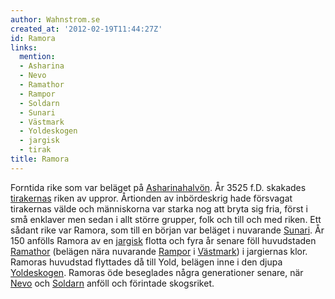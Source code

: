 ```yaml
---
author: Wahnstrom.se
created_at: '2012-02-19T11:44:27Z'
id: Ramora
links:
  mention:
  - Asharina
  - Nevo
  - Ramathor
  - Rampor
  - Soldarn
  - Sunari
  - Västmark
  - Yoldeskogen
  - jargisk
  - tirak
title: Ramora
---
```


Forntida rike som var beläget på [Asharinahalvön]. År 3525 f.D. skakades [tirakernas] riken av
uppror. Årtionden av inbördeskrig hade försvagat tirakernas välde och människorna var starka nog att
bryta sig fria, först i små enklaver men sedan i allt större grupper, folk och till och med riken.
Ett sådant rike var Ramora, som till en början var beläget i nuvarande [Sunari]. År 150 anfölls
Ramora av en [jargisk] flotta och fyra år senare föll huvudstaden [Ramathor] (belägen nära nuvarande
[Rampor] i [Västmark]) i jargiernas klor. Ramoras huvudstad flyttades då till Yold, belägen inne i
den djupa [Yoldeskogen]. Ramoras öde beseglades några generationer senare, när [Nevo] och [Soldarn]
anföll och förintade skogsriket.

  [Asharinahalvön]: Asharina
  [tirakernas]: tirak
  [Sunari]: Sunari
  [jargisk]: jargisk
  [Ramathor]: Ramathor
  [Rampor]: Rampor
  [Västmark]: Västmark
  [Yoldeskogen]: Yoldeskogen
  [Nevo]: Nevo
  [Soldarn]: Soldarn